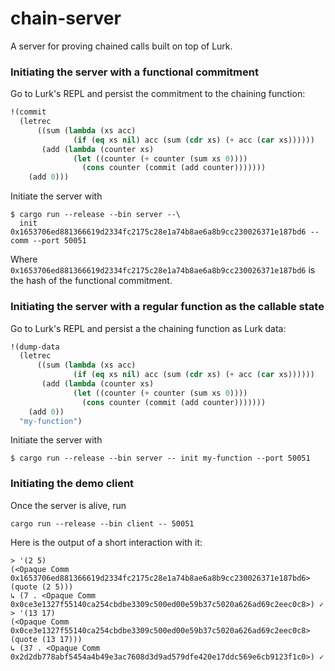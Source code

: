 # chain-server

A server for proving chained calls built on top of Lurk.

### Initiating the server with a functional commitment

Go to Lurk's REPL and persist the commitment to the chaining function:

```lisp
!(commit
  (letrec
      ((sum (lambda (xs acc)
              (if (eq xs nil) acc (sum (cdr xs) (+ acc (car xs))))))
       (add (lambda (counter xs)
              (let ((counter (+ counter (sum xs 0))))
                (cons counter (commit (add counter)))))))
    (add 0)))
```

Initiate the server with

```
$ cargo run --release --bin server --\
  init 0x1653706ed881366619d2334fc2175c28e1a74b8ae6a8b9cc230026371e187bd6 --comm --port 50051
```

Where `0x1653706ed881366619d2334fc2175c28e1a74b8ae6a8b9cc230026371e187bd6` is the hash of the functional commitment.

### Initiating the server with a regular function as the callable state

Go to Lurk's REPL and persist a the chaining function as Lurk data:

```lisp
!(dump-data
  (letrec
      ((sum (lambda (xs acc)
              (if (eq xs nil) acc (sum (cdr xs) (+ acc (car xs))))))
       (add (lambda (counter xs)
              (let ((counter (+ counter (sum xs 0))))
                (cons counter (commit (add counter)))))))
    (add 0))
  "my-function")
```

Initiate the server with

```
$ cargo run --release --bin server -- init my-function --port 50051
```

### Initiating the demo client

Once the server is alive, run

```
cargo run --release --bin client -- 50051
```

Here is the output of a short interaction with it:

```
> '(2 5)
(<Opaque Comm 0x1653706ed881366619d2334fc2175c28e1a74b8ae6a8b9cc230026371e187bd6> (quote (2 5)))
↳ (7 . <Opaque Comm 0x0ce3e1327f55140ca254cbdbe3309c500ed00e59b37c5020a626ad69c2eec0c8>) ✓
> '(13 17)
(<Opaque Comm 0x0ce3e1327f55140ca254cbdbe3309c500ed00e59b37c5020a626ad69c2eec0c8> (quote (13 17)))
↳ (37 . <Opaque Comm 0x2d2db778abf5454a4b49e3ac7608d3d9ad579dfe420e17ddc569e6cb9123f1c0>) ✓
```
